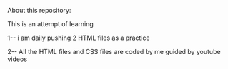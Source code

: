About this repository:

This is an attempt of learning 

1-- i am daily pushing 2 HTML files as a practice 

2-- All the HTML files and  CSS files are coded by me guided by youtube videos